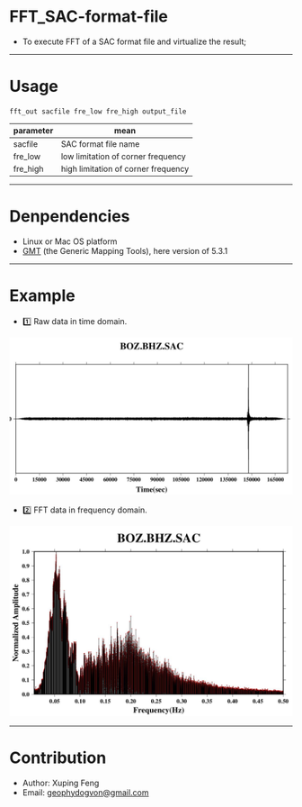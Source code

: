 # FFT_SAC-format-file
- To execute FFT of a SAC format file and virtualize the result;

***

# Usage
```
fft_out sacfile fre_low fre_high output_file
```

| parameter | mean |
| --------- | ---- |
|  sacfile  | SAC format file name |
|  fre_low  | low limitation of corner frequency |
|  fre_high | high limitation of corner frequency |

***

# Denpendencies
- Linux or Mac OS platform
- [GMT](http://gmt.soest.hawaii.edu/projects/gmt/wiki/Download) (the Generic Mapping Tools), here version of 5.3.1

***

# Example
 - :one: Raw data in time domain.
 
 ![Raw-data](https://github.com/geophydog/FFT_SAC-format-file/blob/master/images/BOZBHZ.SAC-raw.jpg)
 
 - :two: FFT data in frequency domain.
 
 ![FFT](https://github.com/geophydog/FFT_SAC-format-file/blob/master/images/BOZBHZ.SAC-fre.jpg)
 
***

# Contribution
- Author: Xuping Feng 
- Email: geophydogvon@gmail.com
